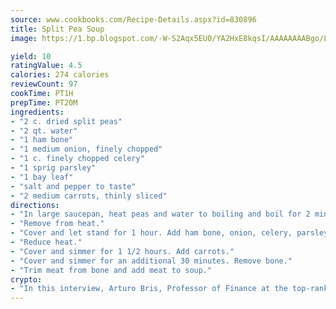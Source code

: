 ```yaml
---
source: www.cookbooks.com/Recipe-Details.aspx?id=830896
title: Split Pea Soup
image: https://1.bp.blogspot.com/-W-S2Aqx5EU0/YA2HxE8kqsI/AAAAAAAABgo/LNxJ2X_rvYgPNsplYMgQNjuwxaZ0e3pQQCLcBGAsYHQ/s320/17.png

yield: 10
ratingValue: 4.5
calories: 274 calories
reviewCount: 97
cookTime: PT1H
prepTime: PT20M
ingredients:
- "2 c. dried split peas"
- "2 qt. water"
- "1 ham bone"
- "1 medium onion, finely chopped"
- "1 c. finely chopped celery"
- "1 sprig parsley"
- "1 bay leaf"
- "salt and pepper to taste"
- "2 medium carrots, thinly sliced"
directions:
- "In large saucepan, heat peas and water to boiling and boil for 2 minutes."
- "Remove from heat."
- "Cover and let stand for 1 hour. Add ham bone, onion, celery, parsley, bay leaf, salt and pepper. Heat to boiling."
- "Reduce heat."
- "Cover and simmer for 1 1/2 hours. Add carrots."
- "Cover and simmer for an additional 30 minutes. Remove bone."
- "Trim meat from bone and add meat to soup."
crypto:
- "In this interview, Arturo Bris, Professor of Finance at the top-ranked business school IMD in Switzerland, analyses the risks associated with bitcoin."
---
```

